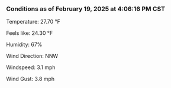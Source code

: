 ### Conditions as of February 19, 2025 at 4:06:16 PM CST 

Temperature: 27.70 &deg;F

Feels like: 24.30 &deg;F

Humidity: 67%

Wind Direction: NNW

Windspeed: 3.1 mph

Wind Gust: 3.8 mph

